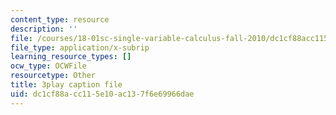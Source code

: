 ```yaml
---
content_type: resource
description: ''
file: /courses/18-01sc-single-variable-calculus-fall-2010/dc1cf88acc115e10ac137f6e69966dae_fK6cu99OSEU.vtt
file_type: application/x-subrip
learning_resource_types: []
ocw_type: OCWFile
resourcetype: Other
title: 3play caption file
uid: dc1cf88a-cc11-5e10-ac13-7f6e69966dae
---
```

